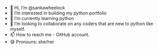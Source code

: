 - 👋 Hi, I’m @sankawheelock
- 👀 I’m interested in building my python portfolio
- 🌱 I’m currently learning python
- 💞️ I’m looking to collaborate on any coders that are new to python like myself.
- 📫 How to reach me - GitHub account.
- 😄 Pronouns: she/her

<!---
sankawheelock/sankawheelock is a ✨ special ✨ repository because its `README.md` (this file) appears on your GitHub profile.
You can click the Preview link to take a look at your changes.
--->

